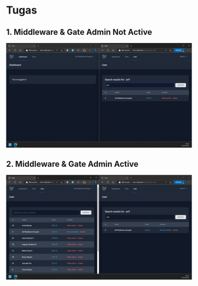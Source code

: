 # Tugas 

## 1. Middleware & Gate Admin Not Active
![Alt text](screenshot/tugas7/Screenshot_20230322_012931.png)
## 2. Middleware & Gate Admin Active
![Alt text](screenshot/tugas7/Screenshot_20230322_013151.png)

